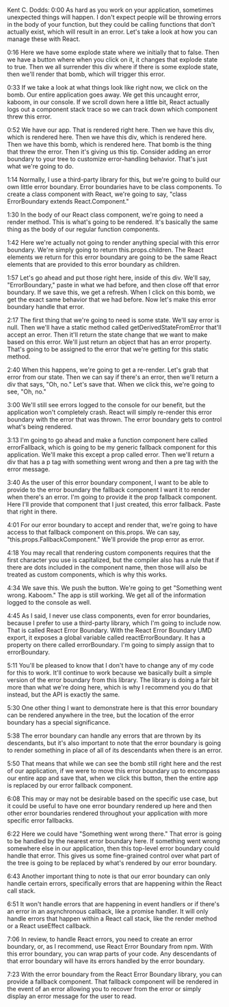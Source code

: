 Kent C. Dodds: 0:00 As hard as you work on your application, sometimes unexpected things will happen. I don't expect people will be throwing errors in the body of your function, but they could be calling functions that don't actually exist, which will result in an error. Let's take a look at how you can manage these with React.

0:16 Here we have some explode state where we initially that to false. Then we have a button where when you click on it, it changes that explode state to true. Then we all surrender this div where if there is some explode state, then we'll render that bomb, which will trigger this error.

0:33 If we take a look at what things look like right now, we click on the bomb. Our entire application goes away. We get this uncaught error, kaboom, in our console. If we scroll down here a little bit, React actually logs out a component stack trace so we can track down which component threw this error.

0:52 We have our app. That is rendered right here. Then we have this div, which is rendered here. Then we have this div, which is rendered here. Then we have this bomb, which is rendered here. That bomb is the thing that threw the error. Then it's giving us this tip. Consider adding an error boundary to your tree to customize error-handling behavior. That's just what we're going to do.

1:14 Normally, I use a third-party library for this, but we're going to build our own little error boundary. Error boundaries have to be class components. To create a class component with React, we're going to say, "class ErrorBoundary extends React.Component."

1:30 In the body of our React class component, we're going to need a render method. This is what's going to be rendered. It's basically the same thing as the body of our regular function components.

1:42 Here we're actually not going to render anything special with this error boundary. We're simply going to return this.props.children. The React elements we return for this error boundary are going to be the same React elements that are provided to this error boundary as children.

1:57 Let's go ahead and put those right here, inside of this div. We'll say, "ErrorBoundary," paste in what we had before, and then close off that error boundary. If we save this, we get a refresh. When I click on this bomb, we get the exact same behavior that we had before. Now let's make this error boundary handle that error.

2:17 The first thing that we're going to need is some state. We'll say error is null. Then we'll have a static method called getDerivedStateFromError that'll accept an error. Then it'll return the state change that we want to make based on this error. We'll just return an object that has an error property. That's going to be assigned to the error that we're getting for this static method.

2:40 When this happens, we're going to get a re-render. Let's grab that error from our state. Then we can say if there's an error, then we'll return a div that says, "Oh, no." Let's save that. When we click this, we're going to see, "Oh, no."

3:00 We'll still see errors logged to the console for our benefit, but the application won't completely crash. React will simply re-render this error boundary with the error that was thrown. The error boundary gets to control what's being rendered.

3:13 I'm going to go ahead and make a function component here called errorFallback, which is going to be my generic fallback component for this application. We'll make this except a prop called error. Then we'll return a div that has a p tag with something went wrong and then a pre tag with the error message.

3:40 As the user of this error boundary component, I want to be able to provide to the error boundary the fallback component I want it to render when there's an error. I'm going to provide it the prop fallback component. Here I'll provide that component that I just created, this error fallback. Paste that right in there.

4:01 For our error boundary to accept and render that, we're going to have access to that fallback component on this.props. We can say, "this.props.FallbackComponent." We'll provide the prop error as error.

4:18 You may recall that rendering custom components requires that the first character you use is capitalized, but the compiler also has a rule that if there are dots included in the component name, then those will also be treated as custom components, which is why this works.

4:34 We save this. We push the button. We're going to get "Something went wrong. Kaboom." The app is still working. We get all of the information logged to the console as well.

4:45 As I said, I never use class components, even for error boundaries, because I prefer to use a third-party library, which I'm going to include now. That is called React Error Boundary. With the React Error Boundary UMD export, it exposes a global variable called reactErrorBoundary. It has a property on there called errorBoundary. I'm going to simply assign that to errorBoundary.

5:11 You'll be pleased to know that I don't have to change any of my code for this to work. It'll continue to work because we basically built a simple version of the error boundary from this library. The library is doing a fair bit more than what we're doing here, which is why I recommend you do that instead, but the API is exactly the same.

5:30 One other thing I want to demonstrate here is that this error boundary can be rendered anywhere in the tree, but the location of the error boundary has a special significance.

5:38 The error boundary can handle any errors that are thrown by its descendants, but it's also important to note that the error boundary is going to render something in place of all of its descendants when there is an error.

5:50 That means that while we can see the bomb still right here and the rest of our application, if we were to move this error boundary up to encompass our entire app and save that, when we click this button, then the entire app is replaced by our error fallback component.

6:08 This may or may not be desirable based on the specific use case, but it could be useful to have one error boundary rendered up here and then other error boundaries rendered throughout your application with more specific error fallbacks.

6:22 Here we could have "Something went wrong there." That error is going to be handled by the nearest error boundary here. If something went wrong somewhere else in our application, then this top-level error boundary could handle that error. This gives us some fine-grained control over what part of the tree is going to be replaced by what's rendered by our error boundary.

6:43 Another important thing to note is that our error boundary can only handle certain errors, specifically errors that are happening within the React call stack.

6:51 It won't handle errors that are happening in event handlers or if there's an error in an asynchronous callback, like a promise handler. It will only handle errors that happen within a React call stack, like the render method or a React useEffect callback.

7:06 In review, to handle React errors, you need to create an error boundary, or, as I recommend, use React Error Boundary from npm. With this error boundary, you can wrap parts of your code. Any descendants of that error boundary will have its errors handled by the error boundary.

7:23 With the error boundary from the React Error Boundary library, you can provide a fallback component. That fallback component will be rendered in the event of an error allowing you to recover from the error or simply display an error message for the user to read.


